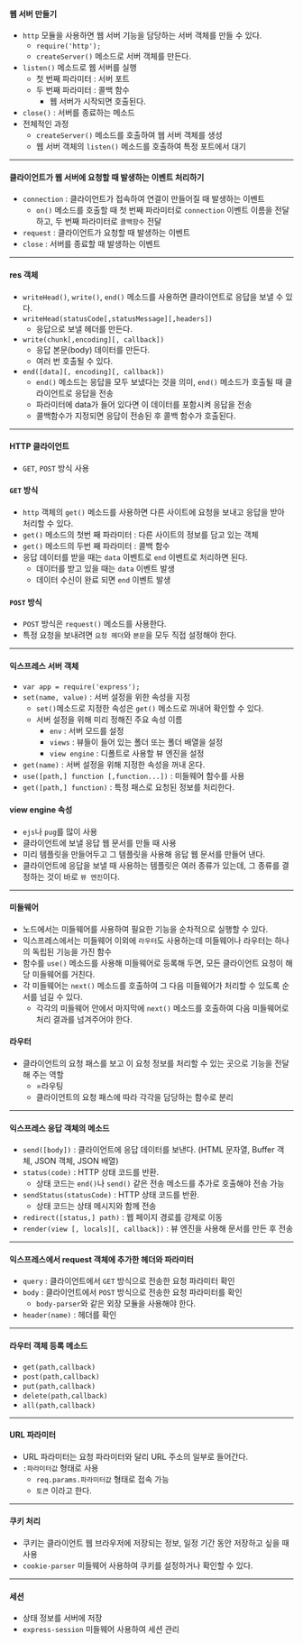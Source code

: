 #### 웹 서버 만들기

- `http` 모듈을 사용하면 웹 서버 기능을 담당하는 서버 객체를 만들 수 있다.
  - `require('http');`
  - `createServer()` 메소드로 서버 객체를 만든다.
- `listen()` 메소드로 웹 서버를  실행
  - 첫 번째 파라미터 : 서버 포트
  - 두 번째 파라미터 : 콜백 함수
    - 웹 서버가 시작되면 호출된다.
- `close()` : 서버를 종료하는 메소드
- 전체적인 과정
  - `createServer()` 메소드를 호출하여 웹 서버 객체를 생성
  - 웹 서버 객체의 `listen()` 메소드를 호출하여 특정 포트에서 대기

---

#### 클라이언트가 웹 서버에 요청할 때 발생하는 이벤트 처리하기

- `connection` : 클라이언트가 접속하여 연결이 만들어질 때 발생하는 이벤트
  - `on()` 메소드를 호출할 때 첫 번째 파라미터로 `connection` 이벤트 이름을 전달하고, 두 번째 파라미터로 `콜백함수` 전달
- `request` : 클라이언트가 요청할 때 발생하는 이벤트
- `close` : 서버를 종료할 때 발생하는 이벤트

---

#### res 객체

- `writeHead()`, `write()`, `end()` 메소드를 사용하면 클라이언트로 응답을 보낼 수 있다.
- `writeHead(statusCode[,statusMessage][,headers])`
  - 응답으로 보낼 헤더를 만든다.
- `write(chunk[,encoding][, callback])`
  - 응답 본문(body) 데이터를 만든다.
  - 여러 번 호출될 수 있다.
- `end([data][, encoding][, callback])`
  - `end()` 메소드는 응답을 모두 보냈다는 것을 의미, `end()` 메소드가 호출될 때 클라이언트로 응답을 전송
  - 파라미터에 data가 들어 있다면 이 데이터를 포함시켜 응답을 전송
  - 콜백함수가 지정되면 응답이 전송된 후 콜백 함수가 호출된다.

---

#### HTTP 클라이언트

- `GET`, `POST` 방식 사용

#### `GET` 방식

- `http` 객체의 `get()` 메소드를 사용하면 다른 사이트에 요청을 보내고 응답을 받아 처리할 수 있다.
- `get()` 메소드의 첫번 째 파라미터 : 다른 사이트의 정보를 담고 있는 객체
- `get()` 메소드의 두번 째 파라미터 : 콜백 함수
- 응답 데이터를 받을 때는 `data` 이벤트로 `end` 이벤트로 처리하면 된다.
  - 데이터를 받고 있을 때는 `data` 이벤트 발생
  - 데이터 수신이 완료 되면 `end` 이벤트 발생

#### `POST` 방식

- `POST` 방식은 `request()` 메소드를 사용한다.
- 특정 요청을 보내려면 `요청 헤더`와 `본문`을 모두 직접 설정해야 한다.

---

#### 익스프레스 서버 객체

- `var app = require('express');`
- `set(name, value)` : 서버 설정을 위한 속성을 지정
  - `set()`메소드로 지정한 속성은 `get()` 메소드로 꺼내어 확인할 수 있다.
  - 서버 설정을 위해 미리 정해진 주요 속성 이름
    - `env` : 서버 모드를 설정
    - `views` : 뷰들이 들어 있는 폴더 또는 폴더 배열을 설정
    - `view engine` : 디폴트로 사용할 뷰 엔진을 설정
- `get(name)` : 서버 설정을 위해 지정한 속성을 꺼내 온다.
- `use([path,] function [,function...])` : 미들웨어 함수를 사용
- `get([path,] function)` : 특정 패스로 요청된 정보를 처리한다.

#### view engine 속성

- `ejs`나 `pug`를 많이 사용
- 클라이언트에 보낼 응답 웹 문서를 만들 때 사용
- 미리 템플릿을 만들어두고 그 템플릿을 사용해 응답 웹 문서를 만들어 낸다.
- 클라이언트에 응답을 보낼 때 사용하는 템플릿은 여러 종류가 있는데, 그 종류를 결정하는 것이 바로 `뷰 엔진`이다.

---

#### 미들웨어

- 노드에서는 미들웨어를 사용하여 필요한 기능을 순차적으로 실행할 수 있다.
- 익스프레스에서는 미들웨어 이외에 `라우터`도 사용하는데 미들웨어나 라우터는 하나의 독립된 기능을 가진 함수
- 함수를 `use()` 메소드를 사용해 미들웨어로 등록해 두면, 모든 클라이언트 요청이 해당 미들웨어를 거친다.
- 각 미들웨어는 `next()` 메소드를 호출하여 그 다음 미들웨어가 처리할 수 있도록 순서를 넘길 수 있다.
  - 각각의 미들웨어 안에서 마지막에 `next()` 메소드를 호출하여 다음 미들웨어로 처리 결과를 넘겨주어야 한다.

#### 라우터

- 클라이언트의 요청 패스를 보고 이 요청 정보를 처리할 수 있는 곳으로 기능을 전달해 주는 역할
  - =라우팅
  - 클라이언트의 요청 패스에 따라 각각을 담당하는 함수로 분리

---

#### 익스프레스 응답 객체의 메소드

- `send([body])` : 클라이언트에 응답 데이터를 보낸다. (HTML 문자열, Buffer 객체, JSON 객체, JSON 배열)
- `status(code)` : HTTP 상태 코드를 반환.
  - 상태 코드는 `end()`나 `send()` 같은 전송 메소드를 추가로 호출해야 전송 가능
- `sendStatus(statusCode)` : HTTP 상태 코드를 반환.
  - 상태 코드는 상태 메시지와 함께 전송
- `redirect([status,] path)` : 웹 페이지 경로를 강제로 이동
- `render(view [, locals][, callback])` : 뷰 엔진을 사용해 문서를 만든 후 전송

---

#### 익스프레스에서 request 객체에 추가한 헤더와 파라미터

- `query` : 클라이언트에서 `GET` 방식으로 전송한 요청 파라미터 확인
- `body` : 클라이언트에서 `POST` 방식으로 전송한 요청 파라미터를 확인
  - `body-parser`와 같은 외장 모듈을 사용해야 한다.
- `header(name)` : 헤더를 확인

----

#### 라우터 객체 등록 메소드

- `get(path,callback)`
- `post(path,callback)`
- `put(path,callback)`
- `delete(path,callback)`
- `all(path,callback)`

---

#### URL 파라미터 

- URL 파라미터는 요청 파라미터와 달리 URL 주소의 일부로 들어간다.
- `:파라미터값` 형태로 사용
  - `req.params.파라미터값` 형태로 접속 가능
  - `토큰` 이라고 한다.

---

#### 쿠키 처리

- 쿠키는 클라이언트 웹 브라우저에 저장되는 정보, 일정 기간 동안 저장하고 싶을 때 사용
- `cookie-parser` 미들웨어 사용하여 쿠키를 설정하거나 확인할 수 있다.

---

#### 세션

- 상태 정보를 서버에 저장
- `express-session` 미들웨어 사용하여 세션 관리